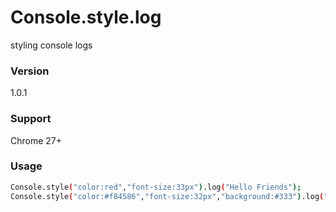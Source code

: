 # Console.style.log
styling console logs

### Version
1.0.1

### Support
Chrome 27+

### Usage

```sh
Console.style("color:red","font-size:33px").log("Hello Friends");
Console.style("color:#f84586","font-size:32px","background:#333").log("Console is better than alert");
```
